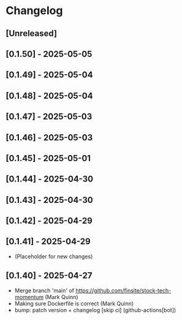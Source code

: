 # Changelog

## [Unreleased]

## [0.1.50] - 2025-05-05

## [0.1.49] - 2025-05-04

## [0.1.48] - 2025-05-04

## [0.1.47] - 2025-05-03

## [0.1.46] - 2025-05-03

## [0.1.45] - 2025-05-01

## [0.1.44] - 2025-04-30

## [0.1.43] - 2025-04-30

## [0.1.42] - 2025-04-29

## [0.1.41] - 2025-04-29

- (Placeholder for new changes)

## [0.1.40] - 2025-04-27

- Merge branch 'main' of https://github.com/finsite/stock-tech-momentum (Mark Quinn)
- Making sure Dockerfile is correct (Mark Quinn)
- bump: patch version + changelog [skip ci] (github-actions[bot])
